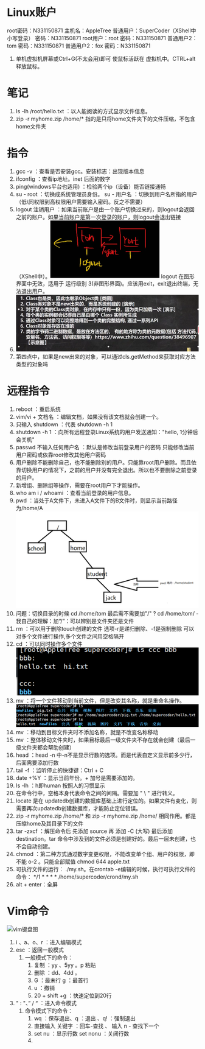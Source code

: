 # Linux账户

root密码：N331150871
主机名：AppleTree
普通用户：SuperCoder（XShell中小写登录）
密码：N331150871
root用户：root
密码：N331150871
普通用户2：tom
密码：N331150871
普通用户2：fox
密码：N331150871

1. 单机虚拟机屏幕或Ctrl+G(不太会用)即可 使鼠标活跃在 虚拟机中。CTRL+alt 释放鼠标。

# 笔记

1. ls -lh /root/hello.txt    ：以人能阅读的方式显示文件信息。
2. zip -r myhome.zip /home/* 指的是只将home文件夹下的文件压缩，不包含home文件夹

# 指令

1. gcc -v ：查看是否安装gcc。安装标志：出现版本信息
2. ifconfig ：查看ip地址。inet 后面的数字
3. ping(windows平台也适用) ：检验两个ip（设备）能否链接通畅
4. su - root ：切换成系统管理员身份。 su - 用户名 ：切换到用户名所指的用户（低\同权限到高权限用户需要输入密码。反之不需要）
5. logout 注销用户 ：如果当前账户是由一个账户切换过来的，则logout会返回之前的账户。如果当前账户是第一次登录的账户，则logout会退出链接（XShell中）。<img src="Linux.assets/image-20210917014623684.png" alt="image-20210917014623684" style="zoom:50%;" />
   logout 在图形界面中无效，适用于 运行级别 3(非图形界面)。应该用exit，exit退出终端，无法退出用户。
6. ![image-20211009124328770](Linux.assets/image-20211009124328770.png)
7. 第四点中，如果是new出来的对象，可以通过cls.getMethod来获取对应方法类型的对象吗

# 远程指令

1. reboot ：重启系统
2. vim/vi + 文档名 ：编辑文档，如果没有该文档就会创建一个。
3. 只输入 shutdown ：代表 shutdown -h 1 
4. shutdown -h 1 ：向所有远程登录Linux系统的用户发送通知："hello, 1分钟后会关机"
5. passwd 不输入任何用户名 ：默认是修改当前登录用户的密码 只能修改当前用户密码或依靠root修改其他用户密码
6. 用户删除不能删除自己，也不能删除别的用户。只能靠root用户删除。而且依靠切换用户的情况下，之前的用户并没有完全退出。所以也不要删除之前登录的用户。
7. 新增组、删除组等操作，需要在root用户下才能操作。
8. who am i / whoami ：查看当前登录的用户信息。
9. pwd ：当处于A文件下，未进入A文件下的B文件时，则显示当前路径为/home/A<img src="Linux.assets/image-20210921100258787.png" alt="image-20210921100258787" style="zoom:50%;" />
10. 问题：切换目录的时候 cd /home/tom 最后需不需要加"/" ? cd /home/tom/  - 我自己的理解：加“/”：可以辨别是文件夹还是文件
11. rm ：可以用于删除touch创建的文件 选项-r是递归删除、-f是强制删除 可以对多个文件进行操作,多个文件之间用空格隔开
12. cd ：可以同时操作多个文件
    ![image-20210921104740159](Linux.assets/image-20210921104740159.png)
13. mv ：将一个文件移动到当前文件，但是改变其名称，就是重命名操作。
    ![image-20210921110745017](Linux.assets/image-20210921110745017.png)
14. mv ：移动到目标文件夹时不添加名称，就是不改变名称移动
15. mv ：整体移动文件夹时，如果目标最后一级文件夹不存在就会创建（最后一级文件夹都会帮助创建）
16. head ：head -n 中-n不是显示行数的选项。而是代表自定义显示前多少行，后面需要添加行数
17. tail -f ：监听停止的快捷键：Ctrl + C
18. date +%Y ：显示当前年份。+ 加号是需要添加的。
19. ls -lh ：h即human 按照人的习惯显示
20. 在命令行中，空格本身代表命令之间的间隔。需要加 " \ " 进行转义。
21. locate 是在 updatedb创建的数据库基础上进行定位的。如果文件有变化，则需要再次updatedb创建数据库，才能防止定位错误。
22. zip -r myhome.zip /home/* 和 zip -r myhome.zip /home/ 相同作用。都是压缩home及其目录下的文件
23. tar -zxcf ：解压命令后 先添加 source 再 添加 -C (大写) 最后添加destination。tar 命令中涉及到的文件必须是创建好的。最后一层未创建，也不会自动创建。
24. chmod ：第二种方式通过数字变更权限，不能改变单个组、用户的权限，即不能 o-2 。只能全部赋值 chmod 644 apple.txt
25. 可执行文件的运行： ./my.sh。在crontab -e编辑的时候，执行可执行文件的命令：
    */1 * * * * /home/supercoder/crond/my.sh
26. alt + enter：全屏

# Vim命令

![vim键盘图](https://img-blog.csdn.net/20170325161428570?watermark/2/text/aHR0cDovL2Jsb2cuY3Nkbi5uZXQvc2luYXRfMzYxMDEzNTQ=/font/5a6L5L2T/fontsize/400/fill/I0JBQkFCMA==/dissolve/70/gravity/SouthEast)

1. i 、a、o、r ：进入编辑模式
2. esc ：返回一般模式
   1. 一般模式下的命令：
      1. 复制 ：yy 、5yy 。p 粘贴
      2. 删除 ：dd、4dd 。 
      3. G ：最末行   g ：最首行
      4. u ：撤销
      5. 20 + shift +g ：快速定位到20行
3. " : "、” / “ ：进入命令模式
   1. 命令模式下的命令： 
      1. wq ：保存退出、q ：退出 、q! ：强制退出
      2. 直接输入 关键字 ：回车-查找 、 输入 n - 查找下一个
      3. set nu ：显示行数  set nonu ：关闭行数
      4. 